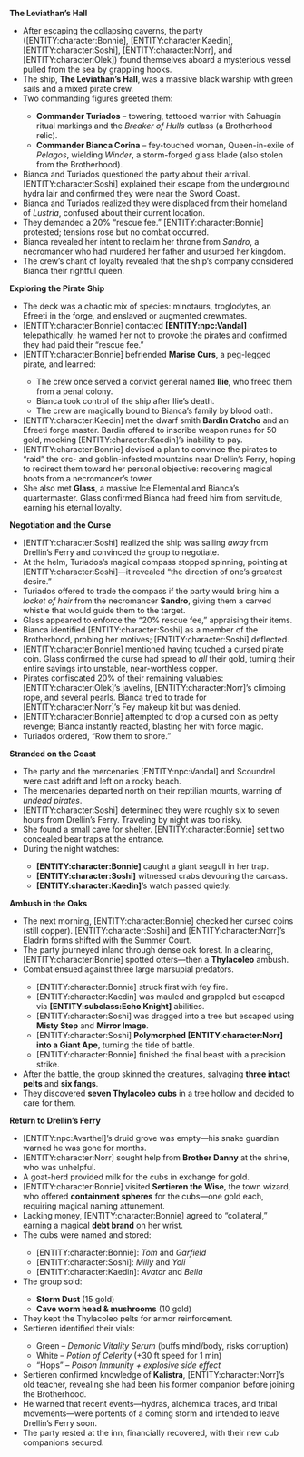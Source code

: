 <p><strong>The Leviathan&rsquo;s Hall</strong></p>
<ul>
<li>After escaping the collapsing caverns, the party ([ENTITY:character:Bonnie], [ENTITY:character:Kaedin], [ENTITY:character:Soshi], [ENTITY:character:Norr], and [ENTITY:character:Olek]) found themselves aboard a mysterious vessel pulled from the sea by grappling hooks.</li>
<li>The ship, <strong>The Leviathan&rsquo;s Hall</strong>, was a massive black warship with green sails and a mixed pirate crew.</li>
<li>Two commanding figures greeted them:</li>
<ul>
<li><strong>Commander Turiados</strong> &ndash; towering, tattooed warrior with Sahuagin ritual markings and the <em>Breaker of Hulls</em> cutlass (a Brotherhood relic).</li>
<li><strong>Commander Bianca Corina</strong> &ndash; fey-touched woman, Queen-in-exile of <em>Pelagos</em>, wielding <em>Winder</em>, a storm-forged glass blade (also stolen from the Brotherhood).</li>
</ul>
<li>Bianca and Turiados questioned the party about their arrival. [ENTITY:character:Soshi] explained their escape from the underground hydra lair and confirmed they were near the Sword Coast.</li>
<li>Bianca and Turiados realized they were displaced from their homeland of <em>Lustria</em>, confused about their current location.</li>
<li>They demanded a 20% &ldquo;rescue fee.&rdquo; [ENTITY:character:Bonnie] protested; tensions rose but no combat occurred.</li>
<li>Bianca revealed her intent to reclaim her throne from <em>Sandro</em>, a necromancer who had murdered her father and usurped her kingdom.</li>
<li>The crew&rsquo;s chant of loyalty revealed that the ship&rsquo;s company considered Bianca their rightful queen.</li>
</ul>
<p><strong>Exploring the Pirate Ship</strong></p>
<ul>
<li>The deck was a chaotic mix of species: minotaurs, troglodytes, an Efreeti in the forge, and enslaved or augmented crewmates.</li>
<li>[ENTITY:character:Bonnie] contacted <strong>[ENTITY:npc:Vandal]</strong> telepathically; he warned her not to provoke the pirates and confirmed they had paid their &ldquo;rescue fee.&rdquo;</li>
<li>[ENTITY:character:Bonnie] befriended <strong>Marise Curs</strong>, a peg-legged pirate, and learned:</li>
<ul>
<li>The crew once served a convict general named <strong>Ilie</strong>, who freed them from a penal colony.</li>
<li>Bianca took control of the ship after Ilie&rsquo;s death.</li>
<li>The crew are magically bound to Bianca&rsquo;s family by blood oath.</li>
</ul>
<li>[ENTITY:character:Kaedin] met the dwarf smith <strong>Bardin Cratcho</strong> and an Efreeti forge master. Bardin offered to inscribe weapon runes for 50 gold, mocking [ENTITY:character:Kaedin]&rsquo;s inability to pay.</li>
<li>[ENTITY:character:Bonnie] devised a plan to convince the pirates to &ldquo;raid&rdquo; the orc- and goblin-infested mountains near Drellin&rsquo;s Ferry, hoping to redirect them toward her personal objective: recovering magical boots from a necromancer&rsquo;s tower.</li>
<li>She also met <strong>Glass</strong>, a massive Ice Elemental and Bianca&rsquo;s quartermaster. Glass confirmed Bianca had freed him from servitude, earning his eternal loyalty.</li>
</ul>
<p><strong>Negotiation and the Curse</strong></p>
<ul>
<li>[ENTITY:character:Soshi] realized the ship was sailing <em>away</em> from Drellin&rsquo;s Ferry and convinced the group to negotiate.</li>
<li>At the helm, Turiados&rsquo;s magical compass stopped spinning, pointing at [ENTITY:character:Soshi]&mdash;it revealed &ldquo;the direction of one&rsquo;s greatest desire.&rdquo;</li>
<li>Turiados offered to trade the compass if the party would bring him a <em>locket of hair</em> from the necromancer <strong>Sandro</strong>, giving them a carved whistle that would guide them to the target.</li>
<li>Glass appeared to enforce the &ldquo;20% rescue fee,&rdquo; appraising their items.</li>
<li>Bianca identified [ENTITY:character:Soshi] as a member of the Brotherhood, probing her motives; [ENTITY:character:Soshi] deflected.</li>
<li>[ENTITY:character:Bonnie] mentioned having touched a cursed pirate coin. Glass confirmed the curse had spread to <em>all</em> their gold, turning their entire savings into unstable, near-worthless copper.</li>
<li>Pirates confiscated 20% of their remaining valuables: [ENTITY:character:Olek]&rsquo;s javelins, [ENTITY:character:Norr]&rsquo;s climbing rope, and several pearls. Bianca tried to trade for [ENTITY:character:Norr]&rsquo;s Fey makeup kit but was denied.</li>
<li>[ENTITY:character:Bonnie] attempted to drop a cursed coin as petty revenge; Bianca instantly reacted, blasting her with force magic.</li>
<li>Turiados ordered, &ldquo;Row them to shore.&rdquo;</li>
</ul>
<p><strong>Stranded on the Coast</strong></p>
<ul>
<li>The party and the mercenaries [ENTITY:npc:Vandal] and Scoundrel were cast adrift and left on a rocky beach.</li>
<li>The mercenaries departed north on their reptilian mounts, warning of <em>undead pirates</em>.</li>
<li>[ENTITY:character:Soshi] determined they were roughly six to seven hours from Drellin&rsquo;s Ferry. Traveling by night was too risky.</li>
<li>She found a small cave for shelter. [ENTITY:character:Bonnie] set two concealed bear traps at the entrance.</li>
<li>During the night watches:</li>
<ul>
<li><strong>[ENTITY:character:Bonnie]</strong> caught a giant seagull in her trap.</li>
<li><strong>[ENTITY:character:Soshi]</strong> witnessed crabs devouring the carcass.</li>
<li><strong>[ENTITY:character:Kaedin]</strong>&rsquo;s watch passed quietly.</li>
</ul>
</ul>
<p><strong>Ambush in the Oaks</strong></p>
<ul>
<li>The next morning, [ENTITY:character:Bonnie] checked her cursed coins (still copper). [ENTITY:character:Soshi] and [ENTITY:character:Norr]&rsquo;s Eladrin forms shifted with the Summer Court.</li>
<li>The party journeyed inland through dense oak forest. In a clearing, [ENTITY:character:Bonnie] spotted otters&mdash;then a <strong>Thylacoleo</strong> ambush.</li>
<li>Combat ensued against three large marsupial predators.</li>
<ul>
<li>[ENTITY:character:Bonnie] struck first with fey fire.</li>
<li>[ENTITY:character:Kaedin] was mauled and grappled but escaped via <strong>[ENTITY:subclass:Echo Knight]</strong> abilities.</li>
<li>[ENTITY:character:Soshi] was dragged into a tree but escaped using <strong>Misty Step</strong> and <strong>Mirror Image</strong>.</li>
<li>[ENTITY:character:Soshi] <strong>Polymorphed [ENTITY:character:Norr] into a Giant Ape</strong>, turning the tide of battle.</li>
<li>[ENTITY:character:Bonnie] finished the final beast with a precision strike.</li>
</ul>
<li>After the battle, the group skinned the creatures, salvaging <strong>three intact pelts</strong> and <strong>six fangs</strong>.</li>
<li>They discovered <strong>seven Thylacoleo cubs</strong> in a tree hollow and decided to care for them.</li>
</ul>
<p><strong>Return to Drellin&rsquo;s Ferry</strong></p>
<ul>
<li>[ENTITY:npc:Avarthel]&rsquo;s druid grove was empty&mdash;his snake guardian warned he was gone for months.</li>
<li>[ENTITY:character:Norr] sought help from <strong>Brother Danny</strong> at the shrine, who was unhelpful.</li>
<li>A goat-herd provided milk for the cubs in exchange for gold.</li>
<li>[ENTITY:character:Bonnie] visited <strong>Sertieren the Wise</strong>, the town wizard, who offered <strong>containment spheres</strong> for the cubs&mdash;one gold each, requiring magical naming attunement.</li>
<li>Lacking money, [ENTITY:character:Bonnie] agreed to &ldquo;collateral,&rdquo; earning a magical <strong>debt brand</strong> on her wrist.</li>
<li>The cubs were named and stored:</li>
<ul>
<li>[ENTITY:character:Bonnie]: <em>Tom</em> and <em>Garfield</em><em><br /></em></li>
<li>[ENTITY:character:Soshi]: <em>Milly</em> and <em>Yoli</em><em><br /></em></li>
<li>[ENTITY:character:Kaedin]: <em>Avatar</em> and <em>Bella</em><em><br /></em></li>
</ul>
<li>The group sold:</li>
<ul>
<li><strong>Storm Dust</strong> (15 gold)</li>
<li><strong>Cave worm head &amp; mushrooms</strong> (10 gold)</li>
</ul>
<li>They kept the Thylacoleo pelts for armor reinforcement.</li>
<li>Sertieren identified their vials:</li>
<ul>
<li>Green &ndash; <em>Demonic Vitality Serum</em> (buffs mind/body, risks corruption)</li>
<li>White &ndash; <em>Potion of Celerity</em> (+30 ft speed for 1 min)</li>
<li>&ldquo;Hops&rdquo; &ndash; <em>Poison Immunity + explosive side effect</em><em><br /></em></li>
</ul>
<li>Sertieren confirmed knowledge of <strong>Kalistra</strong>, [ENTITY:character:Norr]&rsquo;s old teacher, revealing she had been his former companion before joining the Brotherhood.</li>
<li>He warned that recent events&mdash;hydras, alchemical traces, and tribal movements&mdash;were portents of a coming storm and intended to leave Drellin&rsquo;s Ferry soon.</li>
<li>The party rested at the inn, financially recovered, with their new cub companions secured.</li>
</ul>
